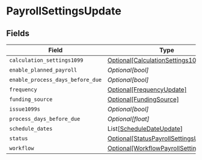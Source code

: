 # PayrollSettingsUpdate


## Fields

| Field                                                                                           | Type                                                                                            | Required                                                                                        | Description                                                                                     |
| ----------------------------------------------------------------------------------------------- | ----------------------------------------------------------------------------------------------- | ----------------------------------------------------------------------------------------------- | ----------------------------------------------------------------------------------------------- |
| `calculation_settings1099`                                                                      | [Optional[CalculationSettings1099]](../../models/shared/calculationsettings1099.md)             | :heavy_minus_sign:                                                                              | N/A                                                                                             |
| `enable_planned_payroll`                                                                        | *Optional[bool]*                                                                                | :heavy_minus_sign:                                                                              | N/A                                                                                             |
| `enable_process_days_before_due`                                                                | *Optional[bool]*                                                                                | :heavy_minus_sign:                                                                              | N/A                                                                                             |
| `frequency`                                                                                     | [Optional[FrequencyUpdate]](../../models/shared/frequencyupdate.md)                             | :heavy_minus_sign:                                                                              | N/A                                                                                             |
| `funding_source`                                                                                | [Optional[FundingSource]](../../models/shared/fundingsource.md)                                 | :heavy_minus_sign:                                                                              | N/A                                                                                             |
| `issue1099s`                                                                                    | *Optional[bool]*                                                                                | :heavy_minus_sign:                                                                              | N/A                                                                                             |
| `process_days_before_due`                                                                       | *Optional[float]*                                                                               | :heavy_minus_sign:                                                                              | N/A                                                                                             |
| `schedule_dates`                                                                                | List[[ScheduleDateUpdate](../../models/shared/scheduledateupdate.md)]                           | :heavy_minus_sign:                                                                              | N/A                                                                                             |
| `status`                                                                                        | [Optional[StatusPayrollSettingsUpdate]](../../models/shared/statuspayrollsettingsupdate.md)     | :heavy_minus_sign:                                                                              | N/A                                                                                             |
| `workflow`                                                                                      | [Optional[WorkflowPayrollSettingsUpdate]](../../models/shared/workflowpayrollsettingsupdate.md) | :heavy_minus_sign:                                                                              | N/A                                                                                             |
